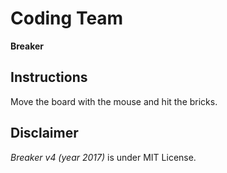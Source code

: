 # Coding Team

**Breaker**

## Instructions

Move the board with the mouse and hit the bricks.

## Disclaimer

_Breaker v4 (year 2017)_ is under MIT License.
